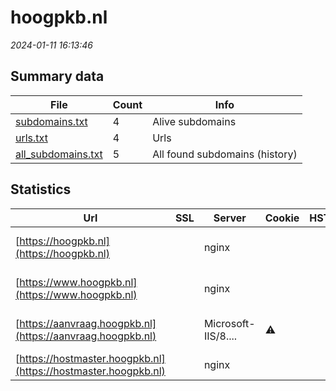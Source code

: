 # hoogpkb.nl
*2024-01-11 16:13:46*
## Summary data
| File       | Count | Info |
|------------|-------|------|
|[subdomains.txt](/data/hoogpkb.nl/subdomains.txt)|4|Alive subdomains|
|[urls.txt](/data/hoogpkb.nl/urls.txt)|4|Urls|
|[all_subdomains.txt](/data/hoogpkb.nl/all_subdomains.txt)|5|All found subdomains (history)|
## Statistics
| Url | SSL | Server | Cookie | HSTS | CSP | XFO | XXP | RP | Tech |Title |
|------------|-------|------|------|------|------|------|------|------|------|------|
|[https://hoogpkb.nl](https://hoogpkb.nl)| |nginx| | | | | |:white_check_mark: |MySQL Nginx PHP...||
|[https://www.hoogpkb.nl](https://www.hoogpkb.nl)| |nginx| | | | | |:white_check_mark: |MySQL Nginx PHP...|HPKB - Hoog pers...|
|[https://aanvraag.hoogpkb.nl](https://aanvraag.hoogpkb.nl)| |Microsoft-IIS/8....|:warning: | | |:white_check_mark: | |:white_check_mark: |IIS:8.5 Microsof...|HoogPKB - Aanvra...|
|[https://hostmaster.hoogpkb.nl](https://hostmaster.hoogpkb.nl)| |nginx| | | | | |:white_check_mark: |Nginx||